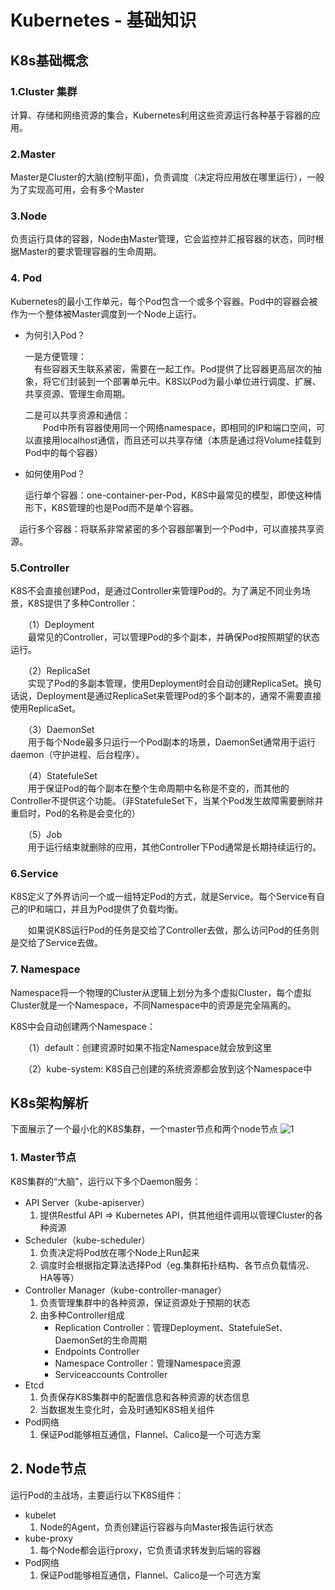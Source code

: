# Kubernetes - 基础知识

## K8s基础概念

### 1.Cluster 集群

计算、存储和网络资源的集合，Kubernetes利用这些资源运行各种基于容器的应用。

### 2.Master

Master是Cluster的大脑(控制平面)，负责调度（决定将应用放在哪里运行），一般为了实现高可用，会有多个Master

### 3.Node

负责运行具体的容器，Node由Master管理，它会监控并汇报容器的状态，同时根据Master的要求管理容器的生命周期。

### 4. Pod

Kubernetes的最小工作单元，每个Pod包含一个或多个容器。Pod中的容器会被作为一个整体被Master调度到一个Node上运行。

* 为何引入Pod？

  一是方便管理：  
  　有些容器天生联系紧密，需要在一起工作。Pod提供了比容器更高层次的抽象，将它们封装到一个部署单元中。K8S以Pod为最小单位进行调度、扩展、共享资源、管理生命周期。

  二是可以共享资源和通信：  
　　Pod中所有容器使用同一个网络namespace，即相同的IP和端口空间，可以直接用localhost通信，而且还可以共享存储（本质是通过将Volume挂载到Pod中的每个容器）

* 如何使用Pod？

  运行单个容器：one-container-per-Pod，K8S中最常见的模型，即使这种情形下，K8S管理的也是Pod而不是单个容器。

　运行多个容器：将联系非常紧密的多个容器部署到一个Pod中，可以直接共享资源。

### 5.Controller

K8S不会直接创建Pod，是通过Controller来管理Pod的。为了满足不同业务场景，K8S提供了多种Controller：

　　（1）Deployment  
　　最常见的Controller，可以管理Pod的多个副本，并确保Pod按照期望的状态运行。

　　（2）ReplicaSet  
　　实现了Pod的多副本管理，使用Deployment时会自动创建ReplicaSet。换句话说，Deployment是通过ReplicaSet来管理Pod的多个副本的，通常不需要直接使用ReplicaSet。

　　（3）DaemonSet  
　　用于每个Node最多只运行一个Pod副本的场景，DaemonSet通常用于运行daemon（守护进程、后台程序）。

　　（4）StatefuleSet  
　　用于保证Pod的每个副本在整个生命周期中名称是不变的，而其他的Controller不提供这个功能。（非StatefuleSet下，当某个Pod发生故障需要删除并重启时，Pod的名称是会变化的）

　　（5）Job  
　　用于运行结束就删除的应用，其他Controller下Pod通常是长期持续运行的。

### 6.Service

K8S定义了外界访问一个或一组特定Pod的方式，就是Service。每个Service有自己的IP和端口，并且为Pod提供了负载均衡。

　　如果说K8S运行Pod的任务是交给了Controller去做，那么访问Pod的任务则是交给了Service去做。

### 7. Namespace

Namespace将一个物理的Cluster从逻辑上划分为多个虚拟Cluster，每个虚拟Cluster就是一个Namespace，不同Namespace中的资源是完全隔离的。

K8S中会自动创建两个Namespace：

　　（1）default：创建资源时如果不指定Namespace就会放到这里

　　（2）kube-system: K8S自己创建的系统资源都会放到这个Namespace中

## K8s架构解析

下面展示了一个最小化的K8S集群，一个master节点和两个node节点
![1](http://cdn.go99.top/docs/devops/k8s/k8s-learning/base1.png)

### 1. Master节点

K8S集群的“大脑”，运行以下多个Daemon服务：

* API Server（kube-apiserver）
  1. 提供Restful API => Kubernetes API，供其他组件调用以管理Cluster的各种资源
* Scheduler（kube-scheduler）
  1. 负责决定将Pod放在哪个Node上Run起来
  1. 调度时会根据指定算法选择Pod（eg.集群拓扑结构、各节点负载情况、HA等等）
* Controller Manager（kube-controller-manager）
  1. 负责管理集群中的各种资源，保证资源处于预期的状态
  1. 由多种Controller组成
      * Replication Controller：管理Deployment、StatefuleSet、DaemonSet的生命周期
      * Endpoints Controller
      * Namespace Controller：管理Namespace资源
      * Serviceaccounts Controller
* Etcd
  1. 负责保存K8S集群中的配置信息和各种资源的状态信息
  1. 当数据发生变化时，会及时通知K8S相关组件
* Pod网络
  1. 保证Pod能够相互通信，Flannel、Calico是一个可选方案

## 2. Node节点

运行Pod的主战场，主要运行以下K8S组件：

* kubelet
  1. Node的Agent，负责创建运行容器与向Master报告运行状态
* kube-proxy
  1. 每个Node都会运行proxy，它负责请求转发到后端的容器
* Pod网络
  1. 保证Pod能够相互通信，Flannel、Calico是一个可选方案